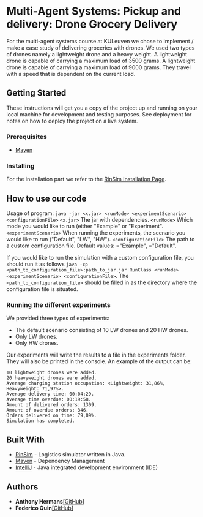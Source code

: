 # Multi-Agent Systems: Pickup and delivery: Drone Grocery Delivery

For the multi-agent systems course at KULeuven we chose to implement / make a case study of delivering groceries with drones. We used two types of drones namely a lightweight drone and a heavy weight. A lightweight drone is capable of carrying a maximum load of 3500 grams. A lightweight drone is capable of carrying a maximum load of 9000 grams. They travel with a speed that is dependent on the current load.

## Getting Started

These instructions will get you a copy of the project up and running on your local machine for development and testing purposes. See deployment for notes on how to deploy the project on a live system.

### Prerequisites

- [Maven](https://maven.apache.org/)

### Installing

For the installation part we refer to the [RinSim Installation Page](http://rinsim.rinde.nl/installation/).

## How to use our code

Usage of program: `java -jar <x.jar> <runMode> <experimentScenario> <configurationFile>`
    `<x.jar>` The jar with dependencies.
    `<runMode>` Which mode you would like to run (either "Example" or "Experiment".
    `<experimentScenario>` When running the experiments, the scenario you would like to run ("Default", "LW", "HW").
    `<configurationFile>` The path to a custom configuration file.
Default values: <runMode>="Example", <experimentScenario>="Default". 

If you would like to run the simulation with a custom configuration file, you should run it as follows `java -cp <path_to_configuration_file>:path_to_jar.jar RunClass <runMode> <experimentScenario> <configurationFile>`. The `<path_to_configuration_file>` should be filled in as the directory where the configuration file is situated.

### Running the different experiments

We provided three types of experiments:
- The default scenario consisting of 10 LW drones and 20 HW drones.
- Only LW drones.
- Only HW drones.

Our experiments will write the results to a file in the experiments folder. They will also be printed in the console. An example of the output can be:
```
10 lightweight drones were added.
20 heavyweight drones were added.
Average charging station occupation: <Lightweight: 31,86%, Heavyweight: 71,97%>.
Average delivery time: 00:04:29.
Average time overdue: 00:19:58.
Amount of delivered orders: 1309.
Amount of overdue orders: 346.
Orders delivered on time: 79,09%.
Simulation has completed.
```

## Built With

* [RinSim](https://github.com/rinde/RinSim) - Logistics simulator written in Java.
* [Maven](https://maven.apache.org/) - Dependency Management
* [IntelliJ](https://www.jetbrains.com/idea/) - Java integrated development environment (IDE)

## Authors

* **Anthony Hermans**[[GitHub]](https://github.com/HermansAnthony)
* **Federico Quin**[[GitHub]](https://github.com/FedericoQuin)

